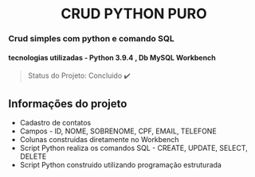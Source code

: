 <h1 align="center"> CRUD PYTHON PURO </>

### Crud simples com python e comando SQL
#### tecnologias utilizadas - Python 3.9.4 , Db MySQL Workbench

> Status do Projeto: Concluido :heavy_check_mark:


## Informações do projeto  

+ Cadastro de contatos
+ Campos - ID, NOME, SOBRENOME, CPF, EMAIL, TELEFONE
+ Colunas construidas diretamente no Workbench
+ Script Python realiza os comandos SQL - CREATE, UPDATE, SELECT, DELETE
+ Script Python construido utilizando programação estruturada
